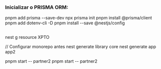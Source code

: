 ### Inicializar o PRISMA ORM:

pnpm add prisma --save-dev
npx prisma init
pnpm install @prisma/client
pnpm add dotenv-cli -D
pnpm install --save @nestjs/config

##

nest g resource XPTO

// Configurar monorepo antes
nest generate library core
nest generate app app2

pnpm start -- partner2
pnpm start -- partner2
